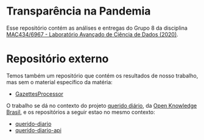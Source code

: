 # Transparência na Pandemia

Esse repositório contém as análises e entregas do Grupo 8 da disciplina [MAC434/6967 - Laboratório Avançado de Ciência de Dados (2020)](https://edisciplinas.usp.br/course/view.php?id=81141).


# Repositório externo

Temos também um repositório que contém os resultados de nosso trabalho, mas sem o material específico da matéria:
 
 - [GazettesProcessor](https://github.com/GabrielTrettel/GazettesProcessor)
 
 O trabalho se dá no contexto do projeto [querido diário](https://queridodiario.ok.org.br/), da [Open Knowledge Brasil](https://www.ok.org.br/), e os repositórios a seguir estao no mesmo contexto:
 
 - [querido-diario](https://github.com/okfn-brasil/querido-diario)
 - [querido-diario-api](https://github.com/okfn-brasil/querido-diario-api)

